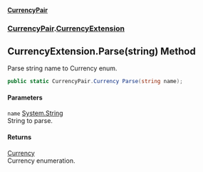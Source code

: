 #### [CurrencyPair](./index.md 'index')
### [CurrencyPair](./CurrencyPair.md 'CurrencyPair').[CurrencyExtension](./CurrencyPair-CurrencyExtension.md 'CurrencyPair.CurrencyExtension')
## CurrencyExtension.Parse(string) Method
Parse string name to Currency enum.  
```csharp
public static CurrencyPair.Currency Parse(string name);
```
#### Parameters
<a name='CurrencyPair-CurrencyExtension-Parse(string)-name'></a>
`name` [System.String](https://docs.microsoft.com/en-us/dotnet/api/System.String 'System.String')  
String to parse.  
  
#### Returns
[Currency](./CurrencyPair-Currency.md 'CurrencyPair.Currency')  
Currency enumeration.  
